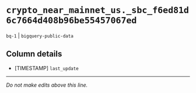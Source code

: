 # `crypto_near_mainnet_us._sbc_f6ed81d6c7664d408b96be55457067ed`
`bq-1` | `bigquery-public-data`

## Column details
* [TIMESTAMP] `last_update`

-------------------------------------------------------------------------------
*Do not make edits above this line.*
